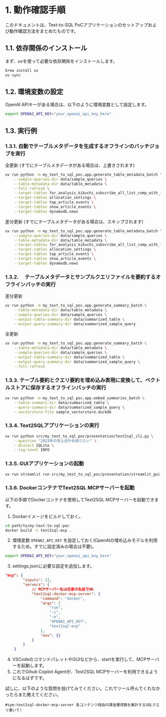 # 1. 動作確認手順

このドキュメントは、Text-to-SQL PoCアプリケーションのセットアップおよび動作確認方法をまとめたものです。

## 1.1. 依存関係のインストール

まず、uvを使って必要な依存関係をインストールします。

```bash
brew install uv
uv sync
```

## 1.2. 環境変数の設定

OpenAI APIキーがある場合は、以下のように環境変数として設定します。

```bash
export OPENAI_API_KEY="your_openai_api_key_here"
```

## 1.3. 実行例

### 1.3.1. 自動でテーブルメタデータを生成するオフラインのバッチジョブを実行

全更新 (すでにテーブルメタデータがある場合は、上書きされます)

```bash
uv run python -m my_text_to_sql_poc.app.generate_table_metadata_batch \
    --sample-queries-dir data/sample_queries \
    --table-metadata-dir data/table_metadata \
    --full-refresh \
    --target-tables for_analysis_kikuchi_subscribe_all_list_comp_with_full_data \
    --target-tables allocation_settings \
    --target-tables tap_article_events \
    --target-tables show_article_events \
    --target-tables dynamodb.news
```

差分更新 (すでにテーブルメタデータがある場合は、スキップされます)

```bash
uv run python -m my_text_to_sql_poc.app.generate_table_metadata_batch \
    --sample-queries-dir data/sample_queries \
    --table-metadata-dir data/table_metadata \
    --target-tables for_analysis_kikuchi_subscribe_all_list_comp_with_full_data \
    --target-tables allocation_settings \
    --target-tables tap_article_events \
    --target-tables show_article_events \
    --target-tables dynamodb.news
```

### 1.3.2. 　テーブルメタデータとサンプルクエリファイルを要約するオフラインバッチの実行

差分更新

```bash
uv run python -m my_text_to_sql_poc.app.generate_summary_batch \
    --table-metadata-dir data/table_metadata \
    --sample-queries-dir data/sample_queries \
    --output-table-summary-dir data/summarized_table \
    --output-query-summary-dir data/summarized_sample_query
```

全更新

```bash
uv run python -m my_text_to_sql_poc.app.generate_summary_batch \
    --table-metadata-dir data/table_metadata \
    --sample-queries-dir data/sample_queries \
    --output-table-summary-dir data/summarized_table \
    --output-query-summary-dir data/summarized_sample_query \
    --full-refresh
```

### 1.3.3. テーブル要約とクエリ要約を埋め込み表現に変換して、ベクトルストアに保存するオフラインバッチの実行

```bash
uv run python -m my_text_to_sql_poc.app.embed_summaries_batch \
    --table-summary-dir data/summarized_table \
    --query-summary-dir data/summarized_sample_query \
    --vectorstore-file sample_vectorstore.duckdb
```

### 1.3.4. Text2SQLアプリケーションの実行

```bash
uv run python src/my_text_to_sql_poc/presentation/text2sql_cli.py \
    --question "2023年の売上合計を知りたい" \
    --dialect SQLite \
    --log-level INFO
```

### 1.3.5. GUIアプリケーションの起動

```bash
uv run streamlit run src/my_text_to_sql_poc/presentation/streamlit_gui.py
```

### 1.3.6. DockerコンテナでText2SQL MCPサーバーを起動

以下の手順でDockerコンテナを使用してText2SQL MCPサーバーを起動できます。

1. Dockerイメージをビルドしておく。

```bash
cd path/to/my-text-to-sql-poc
docker build -t text2sql-mcp .
```

2. 環境変数 `OPENAI_API_KEY` を設定しておく(OpenAIの埋め込みモデルを利用するため。すでに設定済みの場合は不要)。

```bash
export OPENAI_API_KEY="your_openai_api_key_here"
```

3. settings.jsonに必要な設定を追加します。

```json
"mcp": {
        "inputs": [],
        "servers": {
            // MCPサーバー名は任意の名前でOK
            "text2sql-docker-mcp-server": {
                "command": "docker",
                "args": [
                    "run",
                    "-i",
                    "-e",
                    "OPENAI_API_KEY",
                    "text2sql-mcp"
                ],
                "env": {}
            }
        }
    }
```

4. VSCodeのコマンドパレットやGUIなどから、startを実行して、MCPサーバーを起動します。
5. これでGihub Copilot Agentが、Text2SQL MCPサーバーを利用できるようになるはずです。

試しに、以下のような質問を投げてみてください。これでツール呼んでくれなかったらまた教えてください。

```text
#sym:text2sql-docker-mcp-server 各コンテンツ経由の課金獲得数を集計するSQLクエリ書いて!
```

